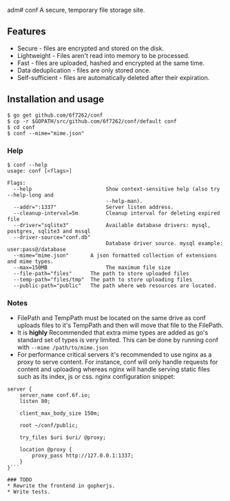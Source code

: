 adm# conf
A secure, temporary file storage site.

## Features
* Secure - files are encrypted and stored on the disk.
* Lightweight - Files aren't read into memory to be processed.
* Fast - files are uploaded, hashed and encrypted at the same time.
* Data deduplication - files are only stored once.
* Self-sufficient - files are automatically deleted after their expiration.

## Installation and usage
```
$ go get github.com/6f7262/conf
$ cp -r $GOPATH/src/github.com/6f7262/conf/default conf
$ cd conf
$ conf --mime="mime.json"
```

### Help
```
$ conf --help
usage: conf [<flags>]

Flags:
  --help                        Show context-sensitive help (also try --help-long and
                                --help-man).
  --addr=":1337"                Server listen address.
  --cleanup-interval=5m         Cleanup interval for deleting expired file
  --driver="sqlite3"            Available database drivers: mysql, postgres, sqlite3 and mssql
  --driver-source="conf.db"  
                                Database driver source. mysql example: user:pass@/database
  --mime="mime.json"       A json formatted collection of extensions and mime types.
  --max=150MB                   The maximum file size
  --file-path="files"      The path to store uploaded files
  --temp-path="files/tmp"  The path to store uploading files
  --public-path="public"   The path where web resources are located.
```

### Notes
* FilePath and TempPath must be located on the same drive as conf uploads files to it's TempPath and then will move that file to the FilePath.
* It is **highly** Recommended that extra mime types are added as go's standard set of types is very limited. This can be done by running conf with `--mime /path/to/mime.json`
* For performance critical servers it's recommended to use nginx as a proxy to serve content. For instance, conf will only handle requests for content and uploading whereas nginx will handle serving static files such as its index, js or css. nginx configuration snippet:
```
server {
    server_name conf.6f.io;
    listen 80;

    client_max_body_size 150m;

    root ~/conf/public;

    try_files $uri $uri/ @proxy;

    location @proxy {
        proxy_pass http://127.0.0.1:1337;
    }
}```

### TODO
* Rewrite the frontend in gopherjs.
* Write tests.